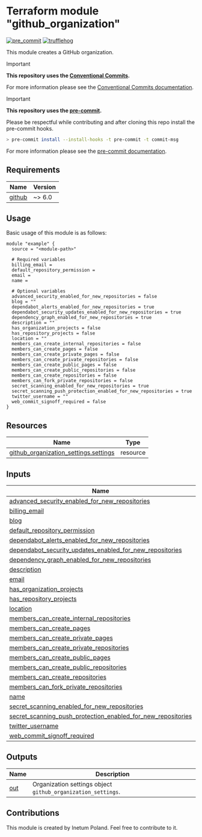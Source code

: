 # Terraform module "github_organization"

[![pre_commit](https://github.com/Inetum-Poland/tf-module-github-organization/actions/workflows/pre_commit.yml/badge.svg)](https://github.com/Inetum-Poland/tf-module-github-organization/actions/workflows/pre_commit.yml) [![trufflehog](https://github.com/Inetum-Poland/tf-module-github-organization/actions/workflows/trufflehog.yaml/badge.svg)](https://github.com/Inetum-Poland/tf-module-github-organization/actions/workflows/trufflehog.yaml)

This module creates a GitHub organization.

> [!IMPORTANT]
> __This repository uses the [Conventional Commits](https://www.conventionalcommits.org/).__
>
> For more information please see the [Conventional Commits documentation](https://www.conventionalcommits.org/en/v1.0.0/#summary).

> [!IMPORTANT]
> __This repository uses the [pre-commit](https://pre-commit.com/).__
>
> Please be respectful while contributing and after cloning this repo install the pre-commit hooks.
> ```bash
> > pre-commit install --install-hooks -t pre-commit -t commit-msg
> ```
> For more information please see the [pre-commit documentation](https://pre-commit.com/).

<!-- BEGIN_AUTOMATED_TF_DOCS_BLOCK -->
## Requirements

| Name | Version |
|------|---------|
| <a name="requirement_github"></a> [github](#requirement\_github) | ~> 6.0 |

## Usage
Basic usage of this module is as follows:
```hcl
module "example" {
  source = "<module-path>"

  # Required variables
  billing_email =
  default_repository_permission =
  email =
  name =

  # Optional variables
  advanced_security_enabled_for_new_repositories = false
  blog = ""
  dependabot_alerts_enabled_for_new_repositories = true
  dependabot_security_updates_enabled_for_new_repositories = true
  dependency_graph_enabled_for_new_repositories = true
  description = ""
  has_organization_projects = false
  has_repository_projects = false
  location = ""
  members_can_create_internal_repositories = false
  members_can_create_pages = false
  members_can_create_private_pages = false
  members_can_create_private_repositories = false
  members_can_create_public_pages = false
  members_can_create_public_repositories = false
  members_can_create_repositories = false
  members_can_fork_private_repositories = false
  secret_scanning_enabled_for_new_repositories = true
  secret_scanning_push_protection_enabled_for_new_repositories = true
  twitter_username = ""
  web_commit_signoff_required = false
}
```

## Resources

| Name | Type |
|------|------|
| [github_organization_settings.settings](https://registry.terraform.io/providers/integrations/github/latest/docs/resources/organization_settings) | resource |

## Inputs

| Name | Description | Type | Default | Required |
|------|-------------|------|---------|:--------:|
| <a name="input_advanced_security_enabled_for_new_repositories"></a> [advanced\_security\_enabled\_for\_new\_repositories](#input\_advanced\_security\_enabled\_for\_new\_repositories) | n/a | `bool` | `false` | no |
| <a name="input_billing_email"></a> [billing\_email](#input\_billing\_email) | n/a | `string` | n/a | yes |
| <a name="input_blog"></a> [blog](#input\_blog) | n/a | `string` | `""` | no |
| <a name="input_default_repository_permission"></a> [default\_repository\_permission](#input\_default\_repository\_permission) | n/a | `string` | n/a | yes |
| <a name="input_dependabot_alerts_enabled_for_new_repositories"></a> [dependabot\_alerts\_enabled\_for\_new\_repositories](#input\_dependabot\_alerts\_enabled\_for\_new\_repositories) | n/a | `bool` | `true` | no |
| <a name="input_dependabot_security_updates_enabled_for_new_repositories"></a> [dependabot\_security\_updates\_enabled\_for\_new\_repositories](#input\_dependabot\_security\_updates\_enabled\_for\_new\_repositories) | n/a | `bool` | `true` | no |
| <a name="input_dependency_graph_enabled_for_new_repositories"></a> [dependency\_graph\_enabled\_for\_new\_repositories](#input\_dependency\_graph\_enabled\_for\_new\_repositories) | n/a | `bool` | `true` | no |
| <a name="input_description"></a> [description](#input\_description) | n/a | `string` | `""` | no |
| <a name="input_email"></a> [email](#input\_email) | n/a | `string` | n/a | yes |
| <a name="input_has_organization_projects"></a> [has\_organization\_projects](#input\_has\_organization\_projects) | n/a | `bool` | `false` | no |
| <a name="input_has_repository_projects"></a> [has\_repository\_projects](#input\_has\_repository\_projects) | n/a | `bool` | `false` | no |
| <a name="input_location"></a> [location](#input\_location) | n/a | `string` | `""` | no |
| <a name="input_members_can_create_internal_repositories"></a> [members\_can\_create\_internal\_repositories](#input\_members\_can\_create\_internal\_repositories) | n/a | `bool` | `false` | no |
| <a name="input_members_can_create_pages"></a> [members\_can\_create\_pages](#input\_members\_can\_create\_pages) | n/a | `bool` | `false` | no |
| <a name="input_members_can_create_private_pages"></a> [members\_can\_create\_private\_pages](#input\_members\_can\_create\_private\_pages) | n/a | `bool` | `false` | no |
| <a name="input_members_can_create_private_repositories"></a> [members\_can\_create\_private\_repositories](#input\_members\_can\_create\_private\_repositories) | n/a | `bool` | `false` | no |
| <a name="input_members_can_create_public_pages"></a> [members\_can\_create\_public\_pages](#input\_members\_can\_create\_public\_pages) | n/a | `bool` | `false` | no |
| <a name="input_members_can_create_public_repositories"></a> [members\_can\_create\_public\_repositories](#input\_members\_can\_create\_public\_repositories) | n/a | `bool` | `false` | no |
| <a name="input_members_can_create_repositories"></a> [members\_can\_create\_repositories](#input\_members\_can\_create\_repositories) | n/a | `bool` | `false` | no |
| <a name="input_members_can_fork_private_repositories"></a> [members\_can\_fork\_private\_repositories](#input\_members\_can\_fork\_private\_repositories) | n/a | `bool` | `false` | no |
| <a name="input_name"></a> [name](#input\_name) | n/a | `string` | n/a | yes |
| <a name="input_secret_scanning_enabled_for_new_repositories"></a> [secret\_scanning\_enabled\_for\_new\_repositories](#input\_secret\_scanning\_enabled\_for\_new\_repositories) | n/a | `bool` | `true` | no |
| <a name="input_secret_scanning_push_protection_enabled_for_new_repositories"></a> [secret\_scanning\_push\_protection\_enabled\_for\_new\_repositories](#input\_secret\_scanning\_push\_protection\_enabled\_for\_new\_repositories) | n/a | `bool` | `true` | no |
| <a name="input_twitter_username"></a> [twitter\_username](#input\_twitter\_username) | n/a | `string` | `""` | no |
| <a name="input_web_commit_signoff_required"></a> [web\_commit\_signoff\_required](#input\_web\_commit\_signoff\_required) | n/a | `bool` | `false` | no |

## Outputs

| Name | Description |
|------|-------------|
| <a name="output_out"></a> [out](#output\_out) | Organization settings object `github_organization_settings`. |
<!-- END_AUTOMATED_TF_DOCS_BLOCK -->

## Contributions

This module is created by Inetum Poland. Feel free to contribute to it.

